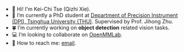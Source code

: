 - :jack_o_lantern: Hi! I'm Kei-Chi Tse (Qizhi Xie).
- :school: I’m currently a PhD student at [Department of Precision Instrument (DPI), Tsinghua University (THU)](https://www.dpi.tsinghua.edu.cn/). Supervised by Prof. Jihong Zhu.
- :four_leaf_clover: I’m currently working on **object detection** related vision tasks.
- :computer: I’m looking to collaborate on [OpenMMLab](https://github.com/open-mmlab).
- :email: How to reach me: [email](xqz20@mails.tsinghua.edu.cn).
